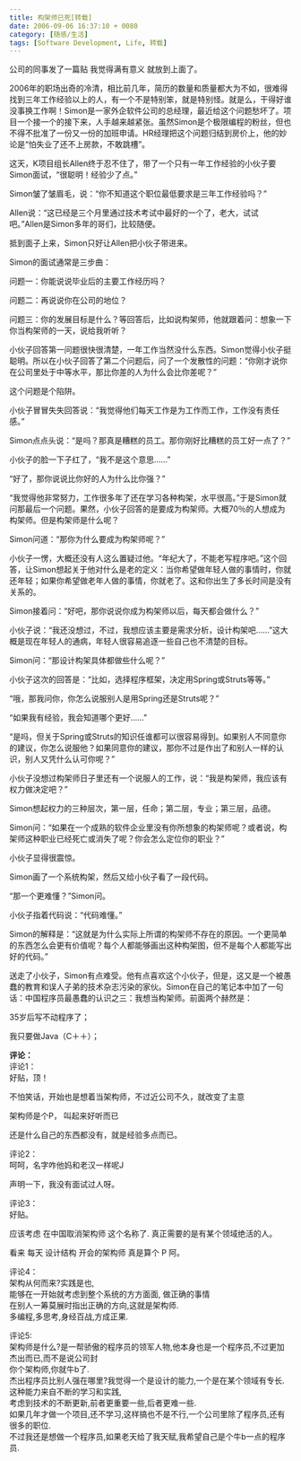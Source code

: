 ```yaml
---
title: 构架师已死[转载]
date: 2006-09-06 16:37:10 + 0080
category: [随感/生活]
tags: [Software Development, Life, 转载]
---
```


公司的同事发了一篇贴 我觉得满有意义 就放到上面了。  

2006年的职场出奇的冷清，相比前几年，简历的数量和质量都大为不如，很难得找到三年工作经验以上的人，有一个不是特别笨，就是特别怪。就是么，干得好谁没事换工作啊！Simon是一家外企软件公司的总经理，最近给这个问题愁坏了。项目一个接一个的接下来，人手越来越紧张。虽然Simon是个极限编程的粉丝，但也不得不批准了一份又一份的加班申请。HR经理把这个问题归结到房价上，他的妙论是“怕失业了还不上房款，不敢跳槽”。  

这天，K项目组长Allen终于忍不住了，带了一个只有一年工作经验的小伙子要Simon面试，“很聪明！经验少了点。”  

Simon皱了皱眉毛，说：“你不知道这个职位最低要求是三年工作经验吗？”  

Allen说：“这已经是三个月里通过技术考试中最好的一个了，老大，试试吧。”Allen是Simon多年的哥们，比较随便。  

抵到面子上来，Simon只好让Allen把小伙子带进来。  

Simon的面试通常是三步曲：  

问题一：你能说说毕业后的主要工作经历吗？  

问题二：再说说你在公司的地位？  

问题三：你的发展目标是什么？等回答后，比如说构架师，他就跟着问：想象一下你当构架师的一天，说给我听听？  

小伙子回答第一问题很快很清楚，一年工作当然没什么东西。Simon觉得小伙子挺聪明。所以在小伙子回答了第二个问题后，问了一个发散性的问题：“你刚才说你在公司里处于中等水平，那比你差的人为什么会比你差呢？”  

这个问题是个陷阱。  

小伙子冒冒失失回答说：“我觉得他们每天工作是为工作而工作，工作没有责任感。”  

Simon点点头说：“是吗？那真是糟糕的员工。那你刚好比糟糕的员工好一点了？”  

小伙子的脸一下子红了，“我不是这个意思……”  

“好了，那你说说比你好的人为什么比你强？”  

“我觉得他非常努力，工作很多年了还在学习各种构架，水平很高。”于是Simon就问那最后一个问题。果然，小伙子回答的是要成为构架师。大概70％的人想成为构架师。但是构架师是什么呢？  

Simon问道：“那你为什么要成为构架师呢？”  

小伙子一愣，大概还没有人这么置疑过他。“年纪大了，不能老写程序吧。”这个回答，让Simon想起关于他对什么是老的定义：当你希望做年轻人做的事情时，你就还年轻；如果你希望做老年人做的事情，你就老了。这和你出生了多长时间是没有关系的。  

Simon接着问：“好吧，那你说说你成为构架师以后，每天都会做什么？”  

小伙子说：“我还没想过，不过，我想应该主要是需求分析，设计构架吧……”这大概是现在年轻人的通病，年轻人很容易追逐一些自己也不清楚的目标。  

Simon问：“那设计构架具体都做些什么呢？”  

小伙子这次的回答是：“比如，选择程序框架，决定用Spring或Struts等等。”  

“哦，那我问你，你怎么说服别人是用Spring还是Struts呢？”  

“如果我有经验，我会知道哪个更好……”  

“是吗，但关于Spring或Struts的知识任谁都可以很容易得到。如果别人不同意你的建议，你怎么说服他？如果同意你的建议，那你不过是作出了和别人一样的认识，别人又凭什么认可你呢？”  

小伙子没想过构架师日子里还有一个说服人的工作，说：“我是构架师，我应该有权力做决定吧？”  

Simon想起权力的三种层次，第一层，任命；第二层，专业；第三层，品德。  

Simon问：“如果在一个成熟的软件企业里没有你所想象的构架师呢？或者说，构架师这种职业已经死亡或消失了呢？你会怎么定位你的职业？”  

小伙子显得很震惊。  

Simon画了一个系统构架，然后又给小伙子看了一段代码。  

“那一个更难懂？”Simon问。  

小伙子指着代码说：“代码难懂。”  

Simon的解释是：“这就是为什么实际上所谓的构架师不存在的原因。一个更简单的东西怎么会更有价值呢？每个人都能够画出这种构架图，但不是每个人都能写出好的代码。”  

送走了小伙子，Simon有点难受。他有点喜欢这个小伙子，但是，这又是一个被愚蠢的教育和误人子弟的技术杂志污染的家伙。Simon在自己的笔记本中加了一句话：中国程序员最愚蠢的认识之三：我想当构架师。前面两个赫然是：  

35岁后写不动程序了；  

我只要做Java（C＋＋）；  

 **评论：**  
评论1：  
好贴，顶！  

不怕笑话，开始也是想着当架构师，不过近公司不久，就改变了主意  

架构师是个P， 叫起来好听而已  

还是什么自己的东西都没有，就是经验多点而已。  


评论2：  
呵呵，名字咋他妈和老汉一样呢J  

声明一下，我没有面试过人呀。  


评论3：  
好贴。  

应该考虑 在中国取消架构师 这个名称了. 真正需要的是有某个领域绝活的人。  

看来 每天 设计结构 开会的架构师 真是算个 P 阿。  


评论4：  
架构从何而来?实践是也,   
能够在一开始就考虑到整个系统的方方面面, 做正确的事情  
在别人一筹莫展时指出正确的方向,这就是架构师.  
多编程,多思考,身经百战,方成正果.  


评论5:  
架构师是什么?是一帮骄傲的程序员的领军人物,他本身也是一个程序员,不过更加杰出而已,而不是说公司封  
你个架构师,你就牛b了.  
杰出程序员比别人强在哪里?我觉得一个是设计的能力,一个是在某个领域有专长.这种能力来自不断的学习和实践,  
考虑到技术的不断更新,前者更重要一些,后者更难一些.  
如果几年才做一个项目,还不学习,这样搞也不是不行,一个公司里除了程序员,还有很多的职位.  
不过我还是想做一个程序员,如果老天给了我天赋,我希望自己是个牛b一点的程序员.  

